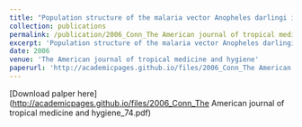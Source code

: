 ```yaml
---
title: "Population structure of the malaria vector Anopheles darlingi in a malaria-endemic region of eastern Amazonian Brazil"
collection: publications
permalink: /publication/2006_Conn_The American journal of tropical medicine and hygiene_74
excerpt: 'Population structure of the malaria vector Anopheles darlingi in a malaria-endemic region of eastern Amazonian Brazil'
date: 2006
venue: 'The American journal of tropical medicine and hygiene'
paperurl: 'http://academicpages.github.io/files/2006_Conn_The American journal of tropical medicine and hygiene_74.pdf'
---
```

[Download palper here] (http://academicpages.github.io/files/2006_Conn_The American journal of tropical medicine and hygiene_74.pdf)
